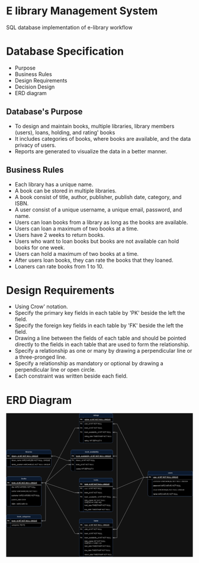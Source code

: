 # E library Management System

SQL database implementation of e-library workflow

# Database Specification

* Purpose
* Business Rules
* Design Requirements
* Decision Design
* ERD diagram

## Database's Purpose

* To design and maintain books, multiple libraries, library members (users), loans, holding, and rating' books
* It includes categories of books, where books are available, and the data privacy of users.
* Reports are generated to visualize the data in a better manner.

## Business Rules

* Each library has a unique name.
* A book can be stored in multiple libraries.
* A book consist of title, author, publisher, publish date, category, and ISBN.
* A user consist of a unique username, a unique email, password, and name.
* Users can loan books from a library as long as the books are available.
* Users can loan a maximum of two books at a time.
* Users have 2 weeks to return books.
* Users who want to loan books but books are not available can hold books for one week.
* Users can hold a maximum of two books at a time.
* After users loan books, they can rate the books that they loaned.
* Loaners can rate books from 1 to 10.

# Design Requirements

* Using Crow' notation.
* Specify the primary key fields in each table by 'PK' beside the left the field.
* Specify the foreign key fields in each table by 'FK' beside the left the field.
* Drawing a line between the fields of each table and should be pointed directly to the fields in each table that are used to form the relationship.
* Specify a relationship as one or many by drawing a perpendicular line or a three-pronged line.
* Specify a relationship as mandatory or optional by drawing a perpendicular line or open circle.
* Each constraint was written beside each field.

# ERD Diagram

![ERD Diagram](pics/ERD.drawio.png)



